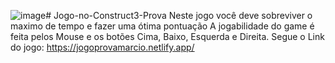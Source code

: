 ![image](https://github.com/flypflop008/Jogo-no-Construct3-Prova/assets/132577601/bf498a93-6576-46db-8840-6510bcd5460e)# Jogo-no-Construct3-Prova
Neste jogo você deve sobreviver o maximo de tempo e fazer uma ótima pontuação 
A jogabilidade do game é feita pelos Mouse e os botões Cima, Baixo, Esquerda e Direita.
Segue o Link do jogo: https://jogoprovamarcio.netlify.app/
